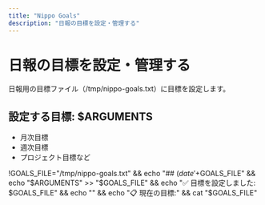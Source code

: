 ```yaml
---
title: "Nippo Goals"
description: "日報の目標を設定・管理する"
---
```


# 日報の目標を設定・管理する

日報用の目標ファイル（/tmp/nippo-goals.txt）に目標を設定します。

## 設定する目標: $ARGUMENTS

- 月次目標
- 週次目標
- プロジェクト目標など

!GOALS_FILE="/tmp/nippo-goals.txt" && echo "## $(date '+%Y-%m-%d %H:%M:%S') - 目標設定" > "$GOALS_FILE" && echo "$ARGUMENTS" >> "$GOALS_FILE" && echo "✅ 目標を設定しました: $GOALS_FILE" && echo "" && echo "📋 現在の目標:" && cat "$GOALS_FILE"